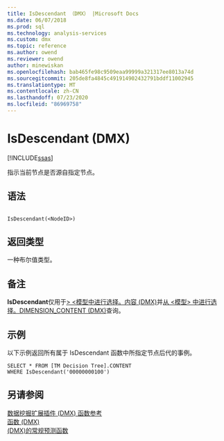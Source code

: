 ```yaml
---
title: IsDescendant （DMX） |Microsoft Docs
ms.date: 06/07/2018
ms.prod: sql
ms.technology: analysis-services
ms.custom: dmx
ms.topic: reference
ms.author: owend
ms.reviewer: owend
author: minewiskan
ms.openlocfilehash: bab465fe98c9509eaa99999a321317ee8013a74d
ms.sourcegitcommit: 205de8fa4845c491914902432791bddf11002945
ms.translationtype: MT
ms.contentlocale: zh-CN
ms.lasthandoff: 07/23/2020
ms.locfileid: "86969758"
---
```

# <a name="isdescendant-dmx"></a>IsDescendant (DMX)
[!INCLUDE[ssas](../includes/applies-to-version/ssas.md)]

  指示当前节点是否源自指定节点。  
  
## <a name="syntax"></a>语法  
  
```  
  
IsDescendant(<NodeID>)  
```  
  
## <a name="return-type"></a>返回类型  
 一种布尔值类型。  
  
## <a name="remarks"></a>备注  
 **IsDescendant**仅用于[&#62; &#60;模型中进行选择。内容 &#40;DMX&#41;](../dmx/select-from-model-content-dmx.md)并[从 &#60;模型&#62; 中进行选择。DIMENSION_CONTENT &#40;DMX&#41;](../dmx/select-from-model-dimension-content-dmx.md)查询。  
  
## <a name="examples"></a>示例  
 以下示例返回所有属于 IsDescendant 函数中所指定节点后代的事例。  
  
```  
SELECT * FROM [TM Decision Tree].CONTENT  
WHERE IsDescendant('00000000100')  
```  
  
## <a name="see-also"></a>另请参阅  
 [数据挖掘扩展插件 &#40;DMX&#41; 函数参考](../dmx/data-mining-extensions-dmx-function-reference.md)   
 [函数 &#40;DMX&#41;](../dmx/functions-dmx.md)   
 [&#40;DMX&#41;的常规预测函数](../dmx/general-prediction-functions-dmx.md)  
  
  
